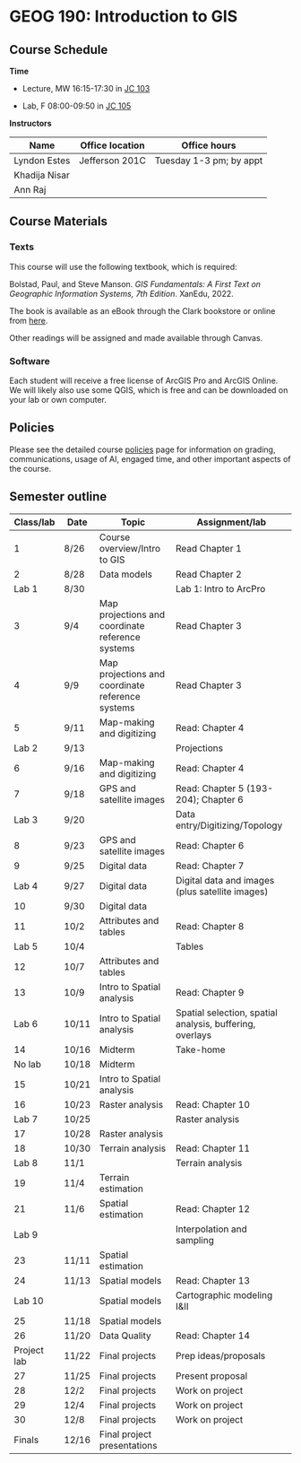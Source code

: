 # GEOG 190: Introduction to GIS


## Course Schedule

**Time**

- Lecture, MW 16:15-17:30 in [JC
  103](https://apps.clarku.edu/classrooms/buildings/10/rooms/78)

- Lab, F 08:00-09:50 in [JC
  105](https://apps.clarku.edu/classrooms/buildings/10/rooms/80)

**Instructors**

| Name          | Office location | Office hours            |
|---------------|-----------------|-------------------------|
| Lyndon Estes  | Jefferson 201C  | Tuesday 1-3 pm; by appt |
| Khadija Nisar |                 |                         |
| Ann Raj       |                 |                         |

## Course Materials

### Texts

This course will use the following textbook, which is required:

Bolstad, Paul, and Steve Manson. *GIS Fundamentals: A First Text on
Geographic Information Systems, 7th Edition*. XanEdu, 2022.

The book is available as an eBook through the Clark bookstore or online
from [here](https://www.gisfundamentals.org/).

Other readings will be assigned and made available through Canvas.

### Software

Each student will receive a free license of ArcGIS Pro and ArcGIS
Online. We will likely also use some QGIS, which is free and can be
downloaded on your lab or own computer.

## Policies

Please see the detailed course
[policies](https://github.com/agroimpacts/geog190/blob/main/policies.md)
page for information on grading, communications, usage of AI, engaged
time, and other important aspects of the course.

## Semester outline

| Class/lab   | Date  | Topic                                            | Assignment/lab                                           |
|-------------|-------|--------------------------------------------------|----------------------------------------------------------|
| 1           | 8/26  | Course overview/Intro to GIS                     | Read Chapter 1                                           |
| 2           | 8/28  | Data models                                      | Read Chapter 2                                           |
| Lab 1       | 8/30  |                                                  | Lab 1: Intro to ArcPro                                   |
| 3           | 9/4   | Map projections and coordinate reference systems | Read Chapter 3                                           |
| 4           | 9/9   | Map projections and coordinate reference systems | Read Chapter 3                                           |
| 5           | 9/11  | Map-making and digitizing                        | Read: Chapter 4                                          |
| Lab 2       | 9/13  |                                                  | Projections                                              |
| 6           | 9/16  | Map-making and digitizing                        | Read: Chapter 4                                          |
| 7           | 9/18  | GPS and satellite images                         | Read: Chapter 5 (193-204); Chapter 6                     |
| Lab 3       | 9/20  |                                                  | Data entry/Digitizing/Topology                           |
| 8           | 9/23  | GPS and satellite images                         | Read: Chapter 6                                          |
| 9           | 9/25  | Digital data                                     | Read: Chapter 7                                          |
| Lab 4       | 9/27  | Digital data                                     | Digital data and images (plus satellite images)          |
| 10          | 9/30  | Digital data                                     |                                                          |
| 11          | 10/2  | Attributes and tables                            | Read: Chapter 8                                          |
| Lab 5       | 10/4  |                                                  | Tables                                                   |
| 12          | 10/7  | Attributes and tables                            |                                                          |
| 13          | 10/9  | Intro to Spatial analysis                        | Read: Chapter 9                                          |
| Lab 6       | 10/11 | Intro to Spatial analysis                        | Spatial selection, spatial analysis, buffering, overlays |
| 14          | 10/16 | Midterm                                          | Take-home                                                |
| No lab      | 10/18 | Midterm                                          |                                                          |
| 15          | 10/21 | Intro to Spatial analysis                        |                                                          |
| 16          | 10/23 | Raster analysis                                  | Read: Chapter 10                                         |
| Lab 7       | 10/25 |                                                  | Raster analysis                                          |
| 17          | 10/28 | Raster analysis                                  |                                                          |
| 18          | 10/30 | Terrain analysis                                 | Read: Chapter 11                                         |
| Lab 8       | 11/1  |                                                  | Terrain analysis                                         |
| 19          | 11/4  | Terrain estimation                               |                                                          |
| 21          | 11/6  | Spatial estimation                               | Read: Chapter 12                                         |
| Lab 9       |       |                                                  | Interpolation and sampling                               |
| 23          | 11/11 | Spatial estimation                               |                                                          |
| 24          | 11/13 | Spatial models                                   | Read: Chapter 13                                         |
| Lab 10      |       | Spatial models                                   | Cartographic modeling I&II                               |
| 25          | 11/18 | Spatial models                                   |                                                          |
| 26          | 11/20 | Data Quality                                     | Read: Chapter 14                                         |
| Project lab | 11/22 | Final projects                                   | Prep ideas/proposals                                     |
| 27          | 11/25 | Final projects                                   | Present proposal                                         |
| 28          | 12/2  | Final projects                                   | Work on project                                          |
| 29          | 12/4  | Final projects                                   | Work on project                                          |
| 30          | 12/8  | Final projects                                   | Work on project                                          |
| Finals      | 12/16 | Final project presentations                      |                                                          |
